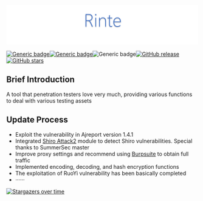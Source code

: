 ![R](assets/Rinte.png#pic_center)



[![Generic badge](https://img.shields.io/badge/Java-1.8-<COLOR>.svg)](https://shields.io/)[![Generic badge](https://img.shields.io/badge/Shiro-All-<COLOR>.svg)](https://shields.io/)![Generic badge](https://img.shields.io/badge/JavaFx-All-<COLOR>.svg)[![GitHub release](https://img.shields.io/github/release/Naereen/StrapDown.js.svg)](https://GitHub.com/Naereen/StrapDown.js/releases/)[![GitHub stars](https://img.shields.io/github/stars/Naereen/StrapDown.js.svg?style=social&label=Star&maxAge=000000)](https://GitHub.com/Naereen/StrapDown.js/stargazers/)


## Brief Introduction

A tool that penetration testers love very much, providing various functions to deal with various testing assets

## Update Process

- Exploit the vulnerability in Ajreport version 1.4.1
- Integrated [Shiro Attack2](https://github.com/SummerSec/ShiroAttack2) module to detect Shiro vulnerabilities. Special thanks to SummerSec master
- Improve proxy settings and recommend using [Burpsuite](https://portswigger.net/burp) to obtain full traffic
- Implemented encoding, decoding, and hash encryption functions
- The exploitation of RuoYi vulnerability has been basically completed
- ······

[![Stargazers over time](https://starchart.cc/Naereen/badges.svg)](https://starchart.cc/Naereen/badges)
